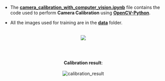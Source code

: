 - The [**camera_calibration_with_computer_vision.ipynb**](https://github.com/mohitr7/python-ML/blob/master/camera-calibration-with-opencv-python/camera_calibration_with_computer_vision.ipynb) file contains the code used to perform **Camera Calibration** using [**OpenCV-Python**](https://opencv-python-tutroals.readthedocs.io/en/latest/py_tutorials/py_tutorials.html).


- All the images used for training are in the [**data**](https://github.com/mohitr7/python-ML/tree/master/camera-calibration-with-opencv-python/data) folder.
<br><br>
<p align="center">
<img src="https://raw.githubusercontent.com/mohitr7/python-ML/master/images/camera_calibration.png"> 
</p> <br><br>

<p align="center"><strong>Calibration result</strong>:  <br><br>
<img src="https://raw.githubusercontent.com/mohitr7/python-ML/master/camera-calibration-with-opencv-python/data/calibresult.png" alt="calibration_result"> 
</p> <br><br>
